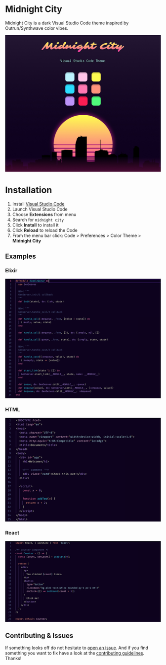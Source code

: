 # Midnight City

Midnight City is a dark Visual Studio Code theme inspired by Outrun/Synthwave color vibes.

![Splash](splash.jpg)

# Installation

1.  Install [Visual Studio Code](https://code.visualstudio.com/)
2.  Launch Visual Studio Code
3.  Choose **Extensions** from menu
4.  Search for `midnight city`
5.  Click **Install** to install it
6.  Click **Reload** to reload the Code
7.  From the menu bar click: Code > Preferences > Color Theme > **Midnight City**

## Examples

### Elixir
![Elixir](demo/elixir.png)

### HTML
![HTML](demo/html.png)

### React
![React](demo/react.png)

## Contributing & Issues

If something looks off do not hesitate to [open an issue](https://github.com/dillonchanis/theme-midnight-city/issues). And if you find something you want to fix have a look at the [contributing guidelines](https://github.com/dillonchanis/theme-midnight-city/blob/master/.github/CONTRIBUTING.md).  Thanks!

